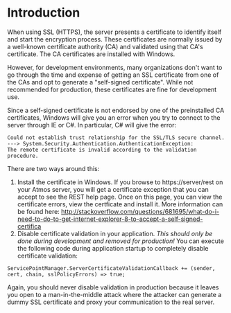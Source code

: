# Introduction #

When using SSL (HTTPS), the server presents a certificate to identify itself and start the encryption process.  These certificates are normally issued by a well-known certificate authority (CA) and validated using that CA's certificate.  The CA certificates are installed with Windows.

However, for development environments, many organizations don't want to go through the time and expense of getting an SSL certificate from one of the CAs and opt to generate a "self-signed certificate".  While not recommended for production, these certificates are fine for development use.

Since a self-signed certificate is not endorsed by one of the preinstalled CA certificates, Windows will give you an error when you try to connect to the server through IE or C#.  In particular, C# will give the error:

```
Could not establish trust relationship for the SSL/TLS secure channel. 
---> System.Security.Authentication.AuthenticationException: 
The remote certificate is invalid according to the validation procedure. 
```

There are two ways around this:

  1. Install the certificate in Windows.  If you browse to https://server/rest on your Atmos server, you will get a certificate exception that you can accept to see the REST help page.  Once on this page, you can view the certificate errors, view the certficate and install it.  More information can be found here: http://stackoverflow.com/questions/681695/what-do-i-need-to-do-to-get-internet-explorer-8-to-accept-a-self-signed-certifica
  1. Disable certificate validation in your application.  _This should only be done during development and removed for production!_ You can execute the following code during application startup to completely disable certificate validation:

```
ServicePointManager.ServerCertificateValidationCallback += (sender, cert, chain, sslPolicyErrors) => true; 
```

Again, you should never disable validation in production because it leaves you open to a man-in-the-middle attack where the attacker can generate a dummy SSL certificate and proxy your communication to the real server.